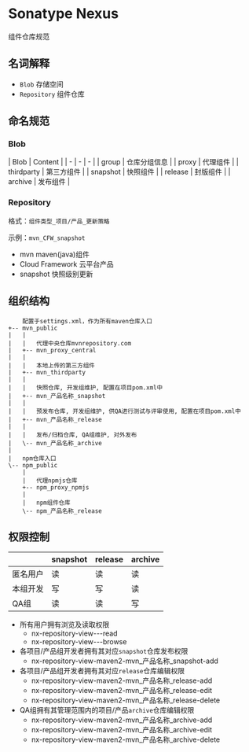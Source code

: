 # Sonatype Nexus
组件仓库规范

## 名词解释
- ```Blob``` 存储空间
- ```Repository``` 组件仓库

## 命名规范

### Blob

| Blob | Content |
| - | - | - |
| group       | 仓库分组信息 |
| proxy       | 代理组件 |
| thirdparty  | 第三方组件 |
| snapshot    | 快照组件 |
| release     | 封版组件 |
| archive     | 发布组件 |

### Repository

格式：```组件类型_项目/产品_更新策略```

示例：```mvn_CFW_snapshot```
- mvn maven(java)组件
- Cloud Framework 云平台产品
- snapshot 快照级别更新

## 组织结构

```
    配置于settings.xml，作为所有maven仓库入口
+-- mvn_public
|   |
|   |   代理中央仓库mvnrepository.com
|   +-- mvn_proxy_central
|   |
|   |   本地上传的第三方组件
|   +-- mvn_thirdparty
|   |
|   |   快照仓库, 开发组维护, 配置在项目pom.xml中
|   +-- mvn_产品名称_snapshot
|   |
|   |   预发布仓库, 开发组维护, 供QA进行测试与评审使用, 配置在项目pom.xml中
|   +-- mvn_产品名称_release
|   |
|   |   发布/归档仓库, QA组维护, 对外发布
|   \-- mvn_产品名称_archive
|
|   npm仓库入口
\-- npm_public
    |
    |   代理npmjs仓库
    +-- npm_proxy_npmjs
    |
    |   npm组件仓库
    \-- npm_产品名称_release
```

## 权限控制

| | snapshot | release | archive |
| - | - | - | - |
| 匿名用户 | 读 | 读 | 读 |
| 本组开发 | 写 | 写 | 读 |
| QA组  | 读 | 读 | 写 |

- 所有用户拥有浏览及读取权限
    - nx-repository-view-*-*-read
    - nx-repository-view-*-*-browse
- 各项目/产品组开发者拥有其对应```snapshot```仓库发布权限
    - nx-repository-view-maven2-mvn_产品名称_snapshot-add
- 各项目/产品组开发者拥有其对应```release```仓库编辑权限
    - nx-repository-view-maven2-mvn_产品名称_release-add
    - nx-repository-view-maven2-mvn_产品名称_release-edit
    - nx-repository-view-maven2-mvn_产品名称_release-delete
- QA组拥有其管理范围内的项目/产品```archive```仓库编辑权限
    - nx-repository-view-maven2-mvn_产品名称_archive-add
    - nx-repository-view-maven2-mvn_产品名称_archive-edit
    - nx-repository-view-maven2-mvn_产品名称_archive-delete
